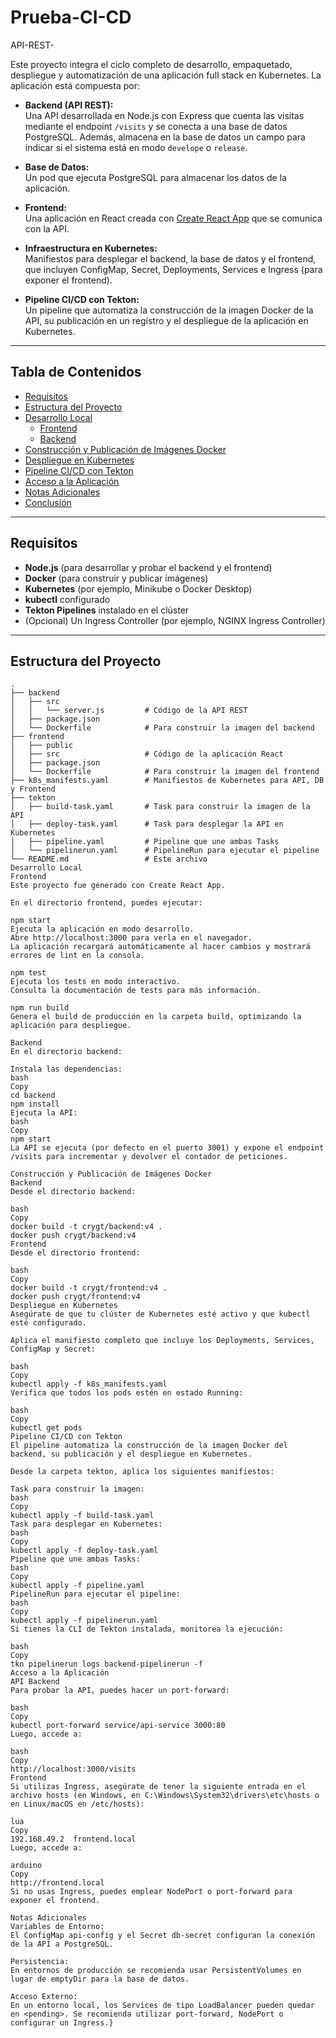# Prueba-CI-CD
API-REST-

Este proyecto integra el ciclo completo de desarrollo, empaquetado, despliegue y automatización de una aplicación full stack en Kubernetes. La aplicación está compuesta por:

- **Backend (API REST):**  
  Una API desarrollada en Node.js con Express que cuenta las visitas mediante el endpoint `/visits` y se conecta a una base de datos PostgreSQL. Además, almacena en la base de datos un campo para indicar si el sistema está en modo `develope` o `release`.

- **Base de Datos:**  
  Un pod que ejecuta PostgreSQL para almacenar los datos de la aplicación.

- **Frontend:**  
  Una aplicación en React creada con [Create React App](https://github.com/facebook/create-react-app) que se comunica con la API.

- **Infraestructura en Kubernetes:**  
  Manifiestos para desplegar el backend, la base de datos y el frontend, que incluyen ConfigMap, Secret, Deployments, Services e Ingress (para exponer el frontend).

- **Pipeline CI/CD con Tekton:**  
  Un pipeline que automatiza la construcción de la imagen Docker de la API, su publicación en un registro y el despliegue de la aplicación en Kubernetes.

---

## Tabla de Contenidos

- [Requisitos](#requisitos)
- [Estructura del Proyecto](#estructura-del-proyecto)
- [Desarrollo Local](#desarrollo-local)
  - [Frontend](#frontend)
  - [Backend](#backend)
- [Construcción y Publicación de Imágenes Docker](#construcción-y-publicación-de-imágenes-docker)
- [Despliegue en Kubernetes](#despliegue-en-kubernetes)
- [Pipeline CI/CD con Tekton](#pipeline-cicd-con-tekton)
- [Acceso a la Aplicación](#acceso-a-la-aplicación)
- [Notas Adicionales](#notas-adicionales)
- [Conclusión](#conclusión)

---

## Requisitos

- **Node.js** (para desarrollar y probar el backend y el frontend)
- **Docker** (para construir y publicar imágenes)
- **Kubernetes** (por ejemplo, Minikube o Docker Desktop)
- **kubectl** configurado
- **Tekton Pipelines** instalado en el clúster
- (Opcional) Un Ingress Controller (por ejemplo, NGINX Ingress Controller)

---

## Estructura del Proyecto

```plaintext
.
├── backend
│   ├── src
│   │   └── server.js         # Código de la API REST
│   ├── package.json
│   └── Dockerfile            # Para construir la imagen del backend
├── frontend
│   ├── public
│   ├── src                   # Código de la aplicación React
│   ├── package.json
│   └── Dockerfile            # Para construir la imagen del frontend
├── k8s_manifests.yaml        # Manifiestos de Kubernetes para API, DB y Frontend
├── tekton
│   ├── build-task.yaml       # Task para construir la imagen de la API
│   ├── deploy-task.yaml      # Task para desplegar la API en Kubernetes
│   ├── pipeline.yaml         # Pipeline que une ambas Tasks
│   └── pipelinerun.yaml      # PipelineRun para ejecutar el pipeline
└── README.md                 # Este archivo
Desarrollo Local
Frontend
Este proyecto fue generado con Create React App.

En el directorio frontend, puedes ejecutar:

npm start
Ejecuta la aplicación en modo desarrollo.
Abre http://localhost:3000 para verla en el navegador.
La aplicación recargará automáticamente al hacer cambios y mostrará errores de lint en la consola.

npm test
Ejecuta los tests en modo interactivo.
Consulta la documentación de tests para más información.

npm run build
Genera el build de producción en la carpeta build, optimizando la aplicación para despliegue.

Backend
En el directorio backend:

Instala las dependencias:
bash
Copy
cd backend
npm install
Ejecuta la API:
bash
Copy
npm start
La API se ejecuta (por defecto en el puerto 3001) y expone el endpoint /visits para incrementar y devolver el contador de peticiones.

Construcción y Publicación de Imágenes Docker
Backend
Desde el directorio backend:

bash
Copy
docker build -t crygt/backend:v4 .
docker push crygt/backend:v4
Frontend
Desde el directorio frontend:

bash
Copy
docker build -t crygt/frontend:v4 .
docker push crygt/frontend:v4
Despliegue en Kubernetes
Asegúrate de que tu clúster de Kubernetes esté activo y que kubectl esté configurado.

Aplica el manifiesto completo que incluye los Deployments, Services, ConfigMap y Secret:

bash
Copy
kubectl apply -f k8s_manifests.yaml
Verifica que todos los pods estén en estado Running:

bash
Copy
kubectl get pods
Pipeline CI/CD con Tekton
El pipeline automatiza la construcción de la imagen Docker del backend, su publicación y el despliegue en Kubernetes.

Desde la carpeta tekton, aplica los siguientes manifiestos:

Task para construir la imagen:
bash
Copy
kubectl apply -f build-task.yaml
Task para desplegar en Kubernetes:
bash
Copy
kubectl apply -f deploy-task.yaml
Pipeline que une ambas Tasks:
bash
Copy
kubectl apply -f pipeline.yaml
PipelineRun para ejecutar el pipeline:
bash
Copy
kubectl apply -f pipelinerun.yaml
Si tienes la CLI de Tekton instalada, monitorea la ejecución:

bash
Copy
tkn pipelinerun logs backend-pipelinerun -f
Acceso a la Aplicación
API Backend
Para probar la API, puedes hacer un port-forward:

bash
Copy
kubectl port-forward service/api-service 3000:80
Luego, accede a:

bash
Copy
http://localhost:3000/visits
Frontend
Si utilizas Ingress, asegúrate de tener la siguiente entrada en el archivo hosts (en Windows, en C:\Windows\System32\drivers\etc\hosts o en Linux/macOS en /etc/hosts):

lua
Copy
192.168.49.2  frontend.local
Luego, accede a:

arduino
Copy
http://frontend.local
Si no usas Ingress, puedes emplear NodePort o port-forward para exponer el frontend.

Notas Adicionales
Variables de Entorno:
El ConfigMap api-config y el Secret db-secret configuran la conexión de la API a PostgreSQL.

Persistencia:
En entornos de producción se recomienda usar PersistentVolumes en lugar de emptyDir para la base de datos.

Acceso Externo:
En un entorno local, los Services de tipo LoadBalancer pueden quedar en <pending>. Se recomienda utilizar port-forward, NodePort o configurar un Ingress.}
